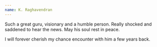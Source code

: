 ```yaml
---
name: K. Raghavendran
---
```


Such a great guru, visionary and a humble person. Really shocked and saddened to hear the news. May his soul rest in peace. 

I will forever cherish my chance encounter with him a few years back.